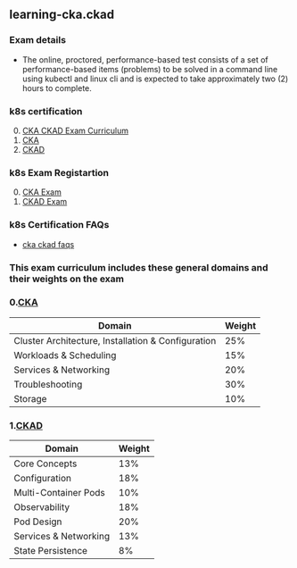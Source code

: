 ## learning-cka.ckad

### Exam details

- The online, proctored, performance-based test consists of a set of performance-based items (problems) 
  to be solved in a command line using kubectl and linux cli and is expected to take approximately
  two (2) hours to complete.


### k8s certification 

0. [CKA CKAD Exam Curriculum](https://github.com/cncf/curriculum)
1. [CKA](https://www.cncf.io/certification/cka/)
2. [CKAD](https://www.cncf.io/certification/cka/)

### k8s Exam Registartion
0. [CKA Exam](https://training.linuxfoundation.org/certification/certified-kubernetes-administrator-cka/)
1. [CKAD Exam](https://training.linuxfoundation.org/certification/certified-kubernetes-application-developer-ckad/)


### k8s Certification FAQs

  - [cka ckad faqs](https://docs.linuxfoundation.org/tc-docs/certification/faq-cka-ckad-cks)


### This exam curriculum includes these general domains and their weights on the exam 


### 0.[CKA](https://training.linuxfoundation.org/certification/certified-kubernetes-administrator-cka/)


| Domain             | Weight                                |
| ---------------- | -------------------------------------- |
|Cluster Architecture, Installation & Configuration          |   25%  |
|Workloads & Scheduling          |15%     |
|Services & Networking|20%|
|Troubleshooting          | 30%    |
|Storage          | 10%    |



### 1.[CKAD ](https://www.cncf.io/certification/ckad/)

| Domain             | Weight                                |
| ---------------- | -------------------------------------- |
|Core Concepts       |   13%   |
|Configuration       |  18%    |
|Multi-Container Pods    | 10% |
|Observability  |   18%  |
|Pod Design          |20%     |
|Services & Networking|13%|
|State Persistence|8%|
